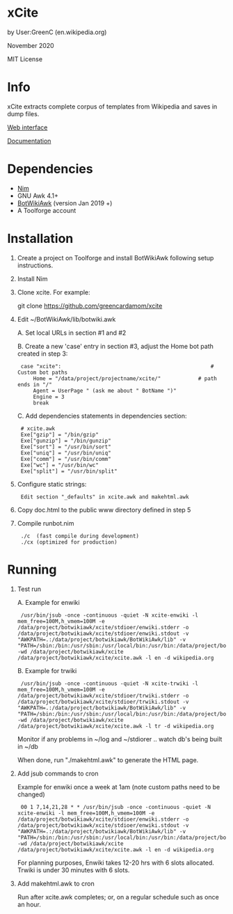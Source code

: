 xCite
===================
by User:GreenC (en.wikipedia.org)

November 2020

MIT License

Info
========
xCite extracts complete corpus of templates from Wikipedia and saves in dump files.

[Web interface](https://tools-static.wmflabs.org/botwikiawk/xcite/xcite.html)

[Documentation](https://tools-static.wmflabs.org/botwikiawk/xcite/doc.html)

Dependencies 
========
* [Nim](https://nim-lang.org/install_unix.html)
* GNU Awk 4.1+
* [BotWikiAwk](https://github.com/greencardamom/BotWikiAwk) (version Jan 2019 +)
* A Toolforge account

Installation
========

1. Create a project on Toolforge and install BotWikiAwk following setup instructions. 

2. Install Nim

3. Clone xcite. For example:

	git clone https://github.com/greencardamom/xcite

4. Edit ~/BotWikiAwk/lib/botwiki.awk

	A. Set local URLs in section #1 and #2 

	B. Create a new 'case' entry in section #3, adjust the Home bot path created in step 3:

		case "xcite":                                                # Custom bot paths
			Home = "/data/project/projectname/xcite/"            # path ends in "/"
			Agent = UserPage " (ask me about " BotName ")"
			Engine = 3
			break

	C. Add dependencies statements in dependencies section:

		# xcite.awk
		Exe["gzip"] = "/bin/gzip"
		Exe["gunzip"] = "/bin/gunzip"
		Exe["sort"] = "/usr/bin/sort"
		Exe["uniq"] = "/usr/bin/uniq"
		Exe["comm"] = "/usr/bin/comm"
		Exe["wc"] = "/usr/bin/wc"
		Exe["split"] = "/usr/bin/split"

5. Configure static strings:

		Edit section "_defaults" in xcite.awk and makehtml.awk

6. Copy doc.html to the public www directory defined in step 5

7. Compile runbot.nim

		./c  (fast compile during development)
		./cx (optimized for production)

Running
========

1. Test run

	A. Example for enwiki

		/usr/bin/jsub -once -continuous -quiet -N xcite-enwiki -l mem_free=100M,h_vmem=100M -e /data/project/botwikiawk/xcite/stdioer/enwiki.stderr -o /data/project/botwikiawk/xcite/stdioer/enwiki.stdout -v "AWKPATH=.:/data/project/botwikiawk/BotWikiAwk/lib" -v "PATH=/sbin:/bin:/usr/sbin:/usr/local/bin:/usr/bin:/data/project/botwikiawk/BotWikiAwk/bin" -wd /data/project/botwikiawk/xcite /data/project/botwikiawk/xcite/xcite.awk -l en -d wikipedia.org

	B. Example for trwiki

		/usr/bin/jsub -once -continuous -quiet -N xcite-trwiki -l mem_free=100M,h_vmem=100M -e /data/project/botwikiawk/xcite/stdioer/trwiki.stderr -o /data/project/botwikiawk/xcite/stdioer/trwiki.stdout -v "AWKPATH=.:/data/project/botwikiawk/BotWikiAwk/lib" -v "PATH=/sbin:/bin:/usr/sbin:/usr/local/bin:/usr/bin:/data/project/botwikiawk/BotWikiAwk/bin" -wd /data/project/botwikiawk/xcite /data/project/botwikiawk/xcite/xcite.awk -l tr -d wikipedia.org

	Monitor if any problems in ~/log and ~/stdiorer .. watch db's being built in ~/db

	When done, run "./makehtml.awk" to generate the HTML page.

2. Add jsub commands to cron

	Example for enwiki once a week at 1am (note custom paths need to be changed)

		00 1 7,14,21,28 * * /usr/bin/jsub -once -continuous -quiet -N xcite-enwiki -l mem_free=100M,h_vmem=100M -e /data/project/botwikiawk/xcite/stdioer/enwiki.stderr -o /data/project/botwikiawk/xcite/stdioer/enwiki.stdout -v "AWKPATH=.:/data/project/botwikiawk/BotWikiAwk/lib" -v "PATH=/sbin:/bin:/usr/sbin:/usr/local/bin:/usr/bin:/data/project/botwikiawk/BotWikiAwk/bin" -wd /data/project/botwikiawk/xcite /data/project/botwikiawk/xcite/xcite.awk -l en -d wikipedia.org

	For planning purposes, Enwiki takes 12-20 hrs with 6 slots allocated. Trwiki is under 30 minutes with 6 slots.

3. Add makehtml.awk to cron

	Run after xcite.awk completes; or, on a regular schedule such as once an hour.
